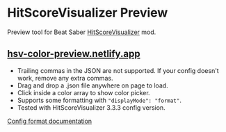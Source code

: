# HitScoreVisualizer Preview

Preview tool for Beat Saber [HitScoreVisualizer](https://github.com/ErisApps/HitScoreVisualizer) mod.

## [hsv-color-preview.netlify.app](https://hsv-color-preview.netlify.app/)

- Trailing commas in the JSON are not supported. If your config doesn't work, remove any extra commas.
- Drag and drop a .json file anywhere on page to load.
- Click inside a color array to show color picker.
- Supports some formatting with `"displayMode": "format"`.
- Tested with HitScoreVisualizer 3.3.3 config version.

[Config format documentation](https://github.com/ErisApps/HitScoreVisualizer#how-to-config-aka-config-explained)
